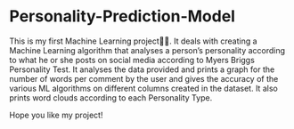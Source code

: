 # Personality-Prediction-Model

This is my first Machine Learning project💃🏻. 
It deals with creating a Machine Learning algorithm that analyses a person’s personality according to what he or she posts on social media according to Myers Briggs Personality Test.
It analyses the data provided and prints a graph for the number of words per comment by the user and gives the accuracy of the various ML algorithms on different columns created in the dataset.
It also prints word clouds according to each Personality Type.

Hope you like my project!
